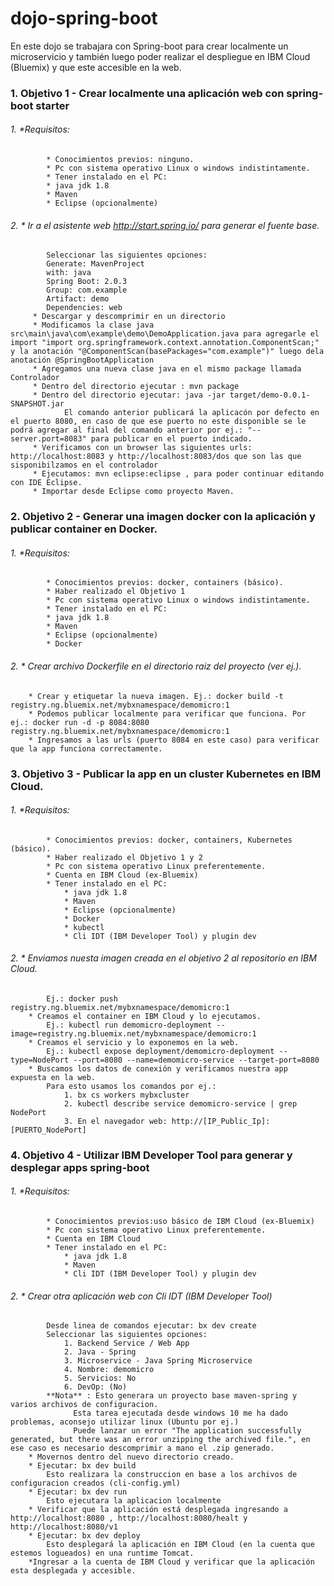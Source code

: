 # dojo-spring-boot
En este dojo se trabajara con Spring-boot para crear localmente un microservicio y también luego poder realizar el despliegue en IBM Cloud (Bluemix) y que este accesible en la web.

### 1. Objetivo 1 - Crear localmente una aplicación web con spring-boot starter 
###### 1.	*Requisitos:
			* Conocimientos previos: ninguno.
			* Pc con sistema operativo Linux o windows indistintamente.
			* Tener instalado en el PC:
			* java jdk 1.8
			* Maven
			* Eclipse (opcionalmente)
				
###### 2.	* Ir a el asistente web http://start.spring.io/ para generar el fuente base. 
			Seleccionar las siguientes opciones:
			Generate: MavenProject 
			with: java 
			Spring Boot: 2.0.3
			Group: com.example 
			Artifact: demo
			Dependencies: web		
		 * Descargar y descomprimir en un directorio
		 * Modificamos la clase java src\main\java\com\example\demo\DemoApplication.java para agregarle el import "import org.springframework.context.annotation.ComponentScan;" y la anotación "@ComponentScan(basePackages="com.example")" luego dela anotación @SpringBootApplication
		 * Agregamos una nueva clase java en el mismo package llamada Controlador 
		 * Dentro del directorio ejecutar : mvn package
		 * Dentro del directorio ejecutar: java -jar target/demo-0.0.1-SNAPSHOT.jar 
				El comando anterior publicará la aplicacón por defecto en el puerto 8080, en caso de que ese puerto no este disponible se le podrá agregar al final del comando anterior por ej.: "--server.port=8083" para publicar en el puerto indicado.
		 * Verificamos con un browser las siguientes urls: http://localhost:8083 y http://localhost:8083/dos que son las que sisponibilzamos en el controlador
		 * Ejecutamos: mvn eclipse:eclipse , para poder continuar editando con IDE Eclipse.
		 * Importar desde Eclipse como proyecto Maven.

### 2. Objetivo 2 - Generar una imagen docker con la aplicación y publicar container en Docker. 
###### 	1.	*Requisitos:
			* Conocimientos previos: docker, containers (básico).
			* Haber realizado el Objetivo 1
			* Pc con sistema operativo Linux o windows indistintamente.
			* Tener instalado en el PC:
			* java jdk 1.8
			* Maven
			* Eclipse (opcionalmente)
			* Docker
				
###### 	2.	* Crear archivo Dockerfile en el directorio raiz del proyecto (ver ej.).
		* Crear y etiquetar la nueva imagen. Ej.: docker build -t registry.ng.bluemix.net/mybxnamespace/demomicro:1
		* Podemos publicar localmente para verificar que funciona. Por ej.: docker run -d -p 8084:8080 registry.ng.bluemix.net/mybxnamespace/demomicro:1
		* Ingresamos a las urls (puerto 8084 en este caso) para verificar que la app funciona correctamente.

### 3. Objetivo 3 - Publicar la app en un cluster Kubernetes en IBM Cloud.	
###### 	1.	*Requisitos:
			* Conocimientos previos: docker, containers, Kubernetes (básico).
			* Haber realizado el Objetivo 1 y 2
			* Pc con sistema operativo Linux preferentemente.
			* Cuenta en IBM Cloud (ex-Bluemix)
			* Tener instalado en el PC:
				* java jdk 1.8
				* Maven
				* Eclipse (opcionalmente)
				* Docker
				* kubectl
				* Cli IDT (IBM Developer Tool) y plugin dev
				
###### 	2.	* Enviamos nuesta imagen creada en el objetivo 2 al repositorio en IBM Cloud. 
			Ej.: docker push registry.ng.bluemix.net/mybxnamespace/demomicro:1
		* Creamos el container en IBM Cloud y lo ejecutamos. 
			Ej.: kubectl run demomicro-deployment --image=registry.ng.bluemix.net/mybxnamespace/demomicro:1
		* Creamos el servicio y lo exponemos en la web.
			Ej.: kubectl expose deployment/demomicro-deployment --type=NodePort --port=8080 --name=demomicro-service --target-port=8080
		* Buscamos los datos de conexión y verificamos nuestra app expuesta en la web. 
			Para esto usamos los comandos por ej.: 
				1. bx cs workers mybxcluster
				2. kubectl describe service demomicro-service | grep NodePort
				3. En el navegador web: http://[IP_Public_Ip]:[PUERTO_NodePort]

### 4. Objetivo 4 - Utilizar IBM Developer Tool para generar y desplegar apps spring-boot 		
###### 	1.	*Requisitos:
			* Conocimientos previos:uso básico de IBM Cloud (ex-Bluemix)
			* Pc con sistema operativo Linux preferentemente.
			* Cuenta en IBM Cloud 
			* Tener instalado en el PC:
				* java jdk 1.8
				* Maven
				* Cli IDT (IBM Developer Tool) y plugin dev		
###### 	2.	* Crear otra aplicación web con Cli IDT (IBM Developer Tool)
			Desde linea de comandos ejecutar: bx dev create  
			Seleccionar las siguientes opciones:
				1. Backend Service / Web App
				2. Java - Spring
				3. Microservice - Java Spring Microservice
				4. Nombre: demomicro
				5. Servicios: No
				6. DevOp: (No)		
			**Nota** : Esto generara un proyecto base maven-spring y varios archivos de configuracion.
				  Esta tarea ejecutada desde windows 10 me ha dado problemas, aconsejo utilizar linux (Ubuntu por ej.)
				  Puede lanzar un error "The application successfully generated, but there was an error unzipping the archived file.", en ese caso es necesario descomprimir a mano el .zip generado.
		* Movernos dentro del nuevo directorio creado.
		* Ejecutar: bx dev build
			Esto realizara la construccion en base a los archivos de configuracion creados (cli-config.yml)
		* Ejecutar: bx dev run
			Esto ejecutara la aplicacion localmente
		* Verificar que la aplicación está desplegada ingresando a http://localhost:8080 , http://localhost:8080/healt y  http://localhost:8080/v1
		* Ejecutar: bx dev deploy 
			Esto desplegará la aplicación en IBM Cloud (en la cuenta que estemos logueados) en una runtime Tomcat.
		*Ingresar a la cuenta de IBM Cloud y verificar que la aplicación esta desplegada y accesible.
	

